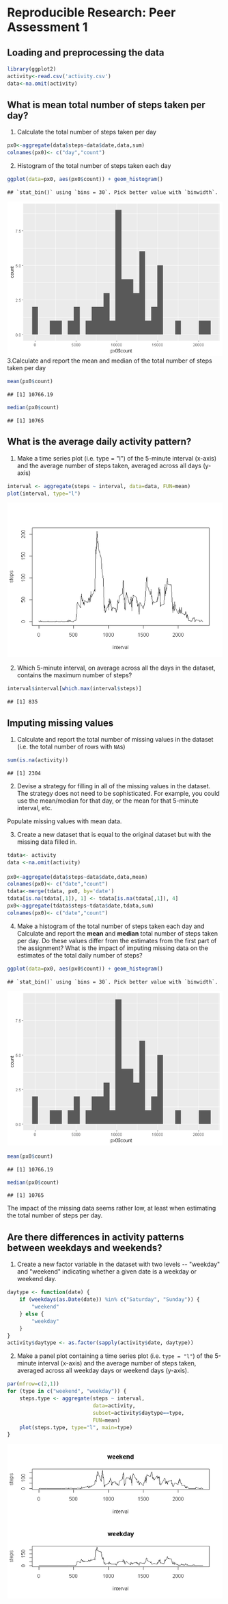 # Reproducible Research: Peer Assessment 1



## Loading and preprocessing the data


```r
library(ggplot2)
activity<-read.csv('activity.csv')
data<-na.omit(activity)
```




## What is mean total number of steps taken per day?
1. Calculate the total number of steps taken per day

```r
px0<-aggregate(data$steps~data$date,data,sum)
colnames(px0)<- c("day","count")
```

2. Histogram of the total number of steps taken each day

```r
ggplot(data=px0, aes(px0$count)) + geom_histogram()
```

```
## `stat_bin()` using `bins = 30`. Pick better value with `binwidth`.
```

![](PA1_template_files/figure-html/unnamed-chunk-3-1.png)<!-- -->
3.Calculate and report the mean and median of the total number of steps taken per day

```r
mean(px0$count)
```

```
## [1] 10766.19
```

```r
median(px0$count)
```

```
## [1] 10765
```


## What is the average daily activity pattern?
1. Make a time series plot (i.e. type = "l") of the 5-minute interval (x-axis) and the average number of steps taken, averaged across all days (y-axis)



```r
interval <- aggregate(steps ~ interval, data=data, FUN=mean)
plot(interval, type="l")
```

![](PA1_template_files/figure-html/unnamed-chunk-5-1.png)<!-- -->

2. Which 5-minute interval, on average across all the days in the dataset, contains the maximum number of steps?


```r
interval$interval[which.max(interval$steps)]
```

```
## [1] 835
```


## Imputing missing values

1. Calculate and report the total number of missing values in the
   dataset (i.e. the total number of rows with `NA`s)


```r
sum(is.na(activity))
```

```
## [1] 2304
```

2. Devise a strategy for filling in all of the missing values in the
   dataset. The strategy does not need to be sophisticated. For
   example, you could use the mean/median for that day, or the mean
   for that 5-minute interval, etc.

Populate missing values with mean data.

3. Create a new dataset that is equal to the original dataset but with
   the missing data filled in.


```r
tdata<- activity
data <-na.omit(activity)

px0<-aggregate(data$steps~data$date,data,mean)
colnames(px0)<- c("date","count")
tdata<-merge(tdata, px0, by='date')
tdata[is.na(tdata[,1]), 1] <- tdata[is.na(tdata[,1]), 4]
px0<-aggregate(tdata$steps~tdata$date,tdata,sum)
colnames(px0)<- c("date","count")
```

4. Make a histogram of the total number of steps taken each day and
   Calculate and report the **mean** and **median** total number of
   steps taken per day. Do these values differ from the estimates from
   the first part of the assignment? What is the impact of imputing
   missing data on the estimates of the total daily number of steps?


```r
ggplot(data=px0, aes(px0$count)) + geom_histogram()
```

```
## `stat_bin()` using `bins = 30`. Pick better value with `binwidth`.
```

![](PA1_template_files/figure-html/unnamed-chunk-9-1.png)<!-- -->

```r
mean(px0$count)
```

```
## [1] 10766.19
```

```r
median(px0$count)
```

```
## [1] 10765
```

The impact of the missing data seems rather low, at least when
estimating the total number of steps per day.


## Are there differences in activity patterns between weekdays and weekends?

1. Create a new factor variable in the dataset with two levels --
   "weekday" and "weekend" indicating whether a given date is a
   weekday or weekend day.


```r
daytype <- function(date) {
    if (weekdays(as.Date(date)) %in% c("Saturday", "Sunday")) {
        "weekend"
    } else {
        "weekday"
    }
}
activity$daytype <- as.factor(sapply(activity$date, daytype))
```

2. Make a panel plot containing a time series plot (i.e. `type = "l"`)
   of the 5-minute interval (x-axis) and the average number of steps
   taken, averaged across all weekday days or weekend days
   (y-axis).


```r
par(mfrow=c(2,1))
for (type in c("weekend", "weekday")) {
    steps.type <- aggregate(steps ~ interval,
                            data=activity,
                            subset=activity$daytype==type,
                            FUN=mean)
    plot(steps.type, type="l", main=type)
}
```

![](PA1_template_files/figure-html/unnamed-chunk-11-1.png)<!-- -->
